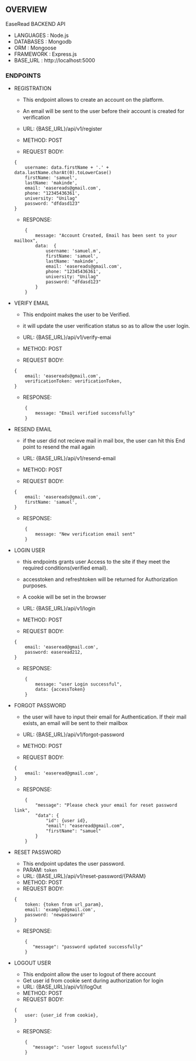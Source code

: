 ## OVERVIEW
EaseRead BACKEND API

* LANGUAGES : Node.js
* DATABASES : Mongodb
* ORM : Mongoose
* FRAMEWORK : Express.js
* BASE_URL : http://localhost:5000

### ENDPOINTS

* REGISTRATION
    - This endpoint allows to create an account on the platform.
    - An email will be sent to the user before their account is created for verification
    
    - URL: {BASE_URL}/api/v1/register
    - METHOD: POST
    - REQUEST BODY: 
    ```
    {
        username: data.firstName + '.' + data.lastName.charAt(0).toLowerCase()
        firstName: 'samuel',
        lastName: 'makinde',
        email: 'easereads@gmail.com',
        phone: "12345436361',
        university: "Unilag"
        password: "dfdasd123"
    }
    
    ```
    - RESPONSE:
    ```
        {
            message: "Account Created, Email has been sent to your mailbox",
            data:  {
                username: 'samuel.m',
                firstName: 'samuel',
                lastName: 'makinde',
                email: 'easereads@gmail.com',
                phone: "12345436361',
                university: "Unilag"
                password: "dfdasd123"
            }
        }
    ```

* VERIFY EMAIL
    - This endpoint makes the user to be Verified.
    - it will update the user verification status so as to allow the user login.

    - URL: {BASE_URL}/api/v1/verify-emai
    - METHOD: POST
    - REQUEST BODY: 
    ```
    {
        email: 'easereads@gmail.com',
        verificationToken: verificationToken,
    }
    
    ```
    - RESPONSE:
    ```
        {
            message: "Email verified successfully"
        }
    ```

* RESEND EMAIL
    - if the user did not recieve mail in mail box, the user can hit this End point to resend the mail again

    - URL: {BASE_URL}/api/v1/resend-email
    - METHOD: POST
    - REQUEST BODY: 
    ```
    {
        email: 'easereads@gmail.com',
        firstName: 'samuel',
    }
    
    ```
    - RESPONSE:
    ```
        {
            message: "New verification email sent"
        }
    ```

* LOGIN USER
    - this endpoints grants user Access to the site if they meet the required conditions(verified email).
    - accesstoken and refreshtoken will be returned for Authorization purposes.
    - A cookie will be set in the browser
    
    - URL: {BASE_URL}/api/v1/login
    - METHOD: POST
    - REQUEST BODY: 
    ```
    {
        email: 'easeread@gmail.com',
        password: easeread212,
    }
    
    ```
    - RESPONSE:
    ```
        {
            message: "user Login successful",
            data: {accessToken}
        }
    ```

* FORGOT PASSWORD
    - the user will have to input their email for Authentication. If their mail exists, an email will be sent to their mailbox
    
    - URL: {BASE_URL}/api/v1/forgot-password
    - METHOD: POST
    - REQUEST BODY: 
    ```
    {
        email: 'easeread@gmail.com',
    }
    
    ```
    - RESPONSE:
    ```
        {
            "message": "Please check your email for reset password link",
            "data": {
                "id": {user id},
                "email": "easeread@gmail.com",
                "firstName": "samuel"
            }
        }
    ```

* RESET PASSWORD
    - This endpoint updates the user password.
    - PARAM: `token`
    - URL: {BASE_URL}/api/v1/reset-password/{PARAM}
    - METHOD: POST
    - REQUEST BODY: 
    ```
    {
        token: {token from url_param},
        email: 'example@gmail.com',
        password: 'newpassword'
    }
    
    ```
    - RESPONSE:
    ```
        {
           "message": "password updated successfully"
        }
    ```

* LOGOUT USER
    - This endpoint allow the user to logout of there account 
    - Get user id from cookie sent during authorization for login
    - URL: {BASE_URL}/api/v1//logOut
    - METHOD: POST
    - REQUEST BODY: 
    ```
    {
        user: {user_id from cookie},
    }
    
    ```
    - RESPONSE:
    ```
        {
           "message": "user logout sucessfully"
        }
    ```

